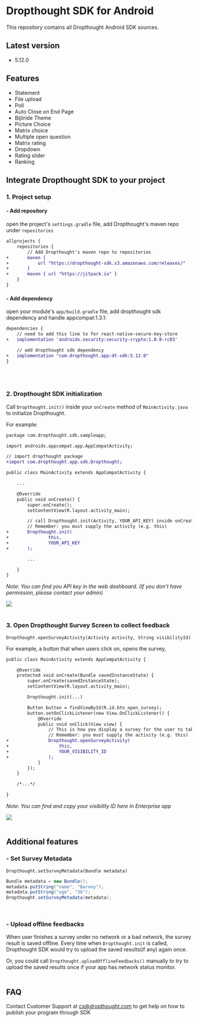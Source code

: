 # Dropthought SDK for Android

This repository contains all Dropthought Android SDK sources.

## Latest version

- 5.12.0

## Features

-   Statement
-   File upload
-   Poll
-   Auto Close on End Page
-   Bijliride Theme
-   Picture Choice
-   Matrix choice
-   Multiple open question
-   Matrix rating
-   Dropdown
-   Rating slider
-   Ranking

## Integrate Dropthought SDK to your project

### 1. Project setup

#### - Add repository

open the project's `settings.gradle` file, add Dropthought's maven repo under `repositories`

```diff
allprojects {
    repositories {
        // Add Dropthought's maven repo to repositories
+       maven {
+           url "https://dropthought-sdk.s3.amazonaws.com/releases/"
+       }
+       maven { url "https://jitpack.io" }
    }
}
```

#### - Add dependency

open your module's `app/build.gradle` file, add dropthought sdk dependency and handle appcompat:1.3.1:

```diff
dependencies {
    // need to add this line to for react-native-secure-key-store
+   implementation 'androidx.security:security-crypto:1.0.0-rc03'

    // add dropthought sdk dependency
+   implementation "com.dropthought.app:dt-sdk:5.12.0"
}
```

</br>
</br>

### 2. Dropthought SDK initialization

Call `Dropthought.init()` inside your `onCreate` method of `MainActivity.java` to initialize Dropthought.

For example:

```diff
package com.dropthought.sdk.sampleapp;

import androidx.appcompat.app.AppCompatActivity;

// import dropthought package
+import com.dropthought.app.sdk.Dropthought;

public class MainActivity extends AppCompatActivity {

    ...

    @Override
    public void onCreate() {
        super.onCreate();
        setContentView(R.layout.activity_main);

        // call Dropthought.init(Activity, YOUR_API_KEY) inside onCreate method
        // Remember: you must supply the activity (e.g. this)
+       Dropthought.init(
+               this,
+               YOUR_API_KEY
+       );

        ...

    }
}
```

_Note: You can find you API key in the web dashboard. (If you don't have permission, please contact your admin)_

<img src="https://github.com/DropthoughtSDK/dropthought-ios-sdk/raw/master/imgs/image_apiKey.jpeg">

</br>
</br>

### 3. Open Dropthought Survey Screen to collect feedback

`Dropthought.openSurveyActivity(Activity activity, String visibilityId)`

For example, a button that when users click on, opens the survey,

```diff
public class MainActivity extends AppCompatActivity {

    @Override
    protected void onCreate(Bundle savedInstanceState) {
        super.onCreate(savedInstanceState);
        setContentView(R.layout.activity_main);

        Dropthought.init(...)

        Button button = findViewById(R.id.btn_open_survey);
        button.setOnClickListener(new View.OnClickListener() {
            @Override
            public void onClick(View view) {
                // This is how you display a survey for the user to take
                // Remember: you must supply the activity (e.g. this)
+               Dropthought.openSurveyActivity(
+                   this,
+                   YOUR_VISIBILITY_ID
+               );
            }
        });
    }

    /*...*/

}
```

_Note: You can find and copy your visibility ID here in Enterprise app_

<img src="https://github.com/DropthoughtSDK/dropthought-ios-sdk/raw/master/imgs/image_visibility.jpeg">

</br>
</br>

## Additional features

### - Set Survey Metadata

`Dropthought.setSurveyMetadata(Bundle metadata)`

```java
Bundle metadata = new Bundle();
metadata.putString("name", "Barney");
metadata.putString("age", "36");
Dropthought.setSurveyMetadata(metadata);
```

</br>

### - Upload offline feedbacks

When user finishes a survey under no network or a bad network, the survey result is saved offline. Every time when `Dropthought.init` is called, Dropthought SDK would try to upload the saved results(if any) again once.

Or, you could call `Dropthought.uploadOfflineFeedbacks()` manually to try to upload the saved results once if your app has network status monitor.
</br>
</br>

## FAQ

Contact Customer Support at cs@dropthought.com to get help on how to publish your program through SDK
